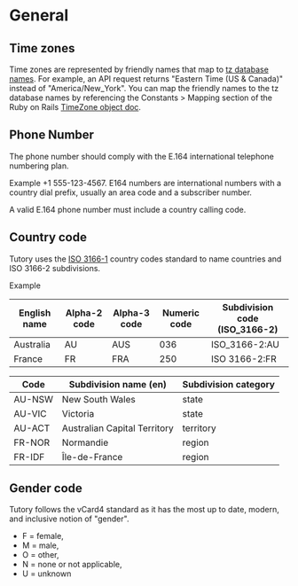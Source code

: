 # General

## Time zones

Time zones are represented by friendly names that map to <a target="_blank" href="http://en.wikipedia.org/wiki/List_of_tz_database_time_zones">tz database names</a>. 
For example, an API request returns "Eastern Time (US & Canada)" instead of "America/New_York". 
You can map the friendly names to the tz database names by referencing the Constants > Mapping 
section of the Ruby on Rails <a target="_blank" href="http://api.rubyonrails.org/classes/ActiveSupport/TimeZone.html">TimeZone object doc</a>.

## Phone Number

The phone number should comply with the E.164 international telephone numbering plan. 

Example +1 555-123-4567. E164 numbers are international numbers with a country dial prefix, 
usually an area code and a subscriber number.

A valid E.164 phone number must include a country calling code.

## Country code

Tutory uses the <a href="https://www.iso.org/iso-3166-country-codes.html">ISO 3166-1</a> country codes standard to name countries and ISO 3166-2 subdivisions. 

Example 

English name | Alpha-2 code | Alpha-3 code | Numeric code | Subdivision code (ISO_3166-2)
------------ | ----------- | ------------ | ------------ | -----------------------------
Australia | AU | AUS | 036 | ISO_3166-2:AU
France | FR | FRA | 250 | 	ISO 3166-2:FR


Code | Subdivision name (en) | Subdivision category
---- | --------------------- | ---------------------
AU-NSW | New South Wales | state
AU-VIC | Victoria | state
AU-ACT | Australian Capital Territory | territory
FR-NOR | Normandie | region
FR-IDF | Île-de-France | region

## Gender code

Tutory follows the vCard4 standard as it has the most up to date, modern, and inclusive notion of "gender".
* F = female,
* M = male,
* O = other,
* N = none or not applicable,
* U = unknown
